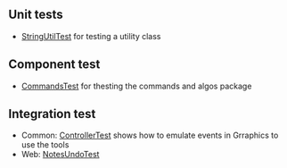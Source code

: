 ## Unit tests
* [StringUtilTest](https://git.geogebra.org/ggb/geogebra/blob/master/common-jre/src/test/java/org/geogebra/common/util/StringUtilTest.java) for testing a utility class

## Component test
* [CommandsTest](https://git.geogebra.org/ggb/geogebra/blob/master/common-jre/src/test/java/org/geogebra/common/kernel/commands/CommandsTest.java) for thesting the commands and algos package

## Integration test
* Common: [ControllerTest](https://git.geogebra.org/ggb/geogebra/blob/master/common-jre/src/test/java/org/geogebra/common/euclidian/ControllerTest.java) shows how to emulate events in Grraphics to use the tools
* Web: [NotesUndoTest](https://git.geogebra.org/ggb/geogebra/blob/master/web/src/test/java/org/geogebra/web/full/main/NotesUndoTest.java)